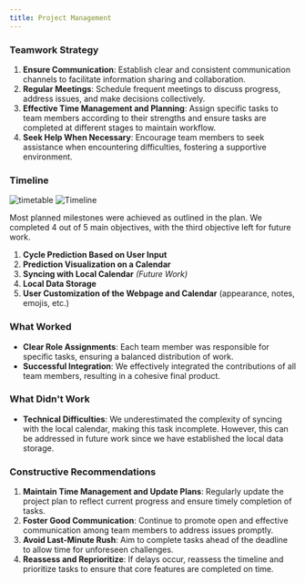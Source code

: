 ```yaml
---
title: Project Management
---
```


### Teamwork Strategy
1. **Ensure Communication**: Establish clear and consistent communication channels to facilitate information sharing and collaboration.
2. **Regular Meetings**: Schedule frequent meetings to discuss progress, address issues, and make decisions collectively.
3. **Effective Time Management and Planning**: Assign specific tasks to team members according to their strengths and ensure tasks are completed at different stages to maintain workflow.
4. **Seek Help When Necessary**: Encourage team members to seek assistance when encountering difficulties, fostering a supportive environment.

### Timeline

![timetable](https://github.com/Technology-for-the-Poorest-Billion/2024-IMMI/assets/133856676/c3096389-0a40-4a95-a5cd-87abe1f23660)
![Timeline](https://github.com/Technology-for-the-Poorest-Billion/2024-IMMI/assets/133856676/6a6d9c41-afa4-4cd8-b8b2-6212ee3e91c7)


Most planned milestones were achieved as outlined in the plan. We completed 4 out of 5 main objectives, with the third objective left for future work.

1. **Cycle Prediction Based on User Input**
2. **Prediction Visualization on a Calendar**
3. **Syncing with Local Calendar** *(Future Work)*
4. **Local Data Storage**
5. **User Customization of the Webpage and Calendar** (appearance, notes, emojis, etc.)

### What Worked
- **Clear Role Assignments**: Each team member was responsible for specific tasks, ensuring a balanced distribution of work.
- **Successful Integration**: We effectively integrated the contributions of all team members, resulting in a cohesive final product.

### What Didn't Work
- **Technical Difficulties**: We underestimated the complexity of syncing with the local calendar, making this task incomplete. However, this can be addressed in future work since we have established the local data storage. 

### Constructive Recommendations
1. **Maintain Time Management and Update Plans**: Regularly update the project plan to reflect current progress and ensure timely completion of tasks.
2. **Foster Good Communication**: Continue to promote open and effective communication among team members to address issues promptly.
3. **Avoid Last-Minute Rush**: Aim to complete tasks ahead of the deadline to allow time for unforeseen challenges.
4. **Reassess and Reprioritize**: If delays occur, reassess the timeline and prioritize tasks to ensure that core features are completed on time.
